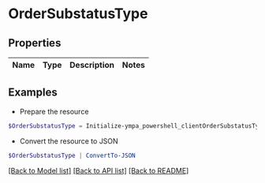 # OrderSubstatusType
## Properties

Name | Type | Description | Notes
------------ | ------------- | ------------- | -------------

## Examples

- Prepare the resource
```powershell
$OrderSubstatusType = Initialize-ympa_powershell_clientOrderSubstatusType 
```

- Convert the resource to JSON
```powershell
$OrderSubstatusType | ConvertTo-JSON
```

[[Back to Model list]](../README.md#documentation-for-models) [[Back to API list]](../README.md#documentation-for-api-endpoints) [[Back to README]](../README.md)

